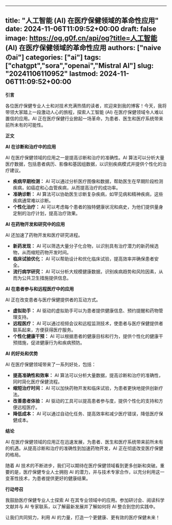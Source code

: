 
---
title: "人工智能 (AI) 在医疗保健领域的革命性应用"
date: 2024-11-06T11:09:52+00:00
draft: false
image: https://og.g0f.cn/api/og?title=人工智能 (AI) 在医疗保健领域的革命性应用
authors: ["naiveのai"]
categories: ["ai"]
tags: ["chatgpt","sora","openai","Mistral AI"]
slug: "20241106110952"
lastmod: 2024-11-06T11:09:52+00:00
---
**引言**

各位医疗保健专业人士和对技术充满热情的读者，欢迎来到我的博客！今天，我将带领大家踏上一段激动人心的旅程，探索人工智能 (AI) 在医疗保健领域令人难以置信的应用。AI 正在医疗保健行业掀起一场革命，为患者、医生和医疗系统带来前所未有的可能性。

**正文**

**AI 在诊断和治疗中的应用**

AI 在医疗保健领域的应用之一是提高诊断和治疗的准确性。AI 算法可以分析大量医疗数据，包括患者病历、影像和基因组数据，以识别疾病模式并提供个性化的治疗建议。

* **疾病早期检测：** AI 可以通过分析医疗图像和数据，帮助医生在早期阶段检测疾病，如癌症和心血管疾病，从而提高治疗的成功率。
* **准确诊断：** AI 算法可以协助医生诊断复杂疾病，如罕见病和精神疾病，这些疾病通常难以诊断。
* **个性化治疗：** AI 可以考虑每个患者的独特健康状况和病史，为他们提供量身定制的治疗计划，提高治疗效果。

**AI 在药物开发和研究中的应用**

AI 还加速了药物开发和医疗研究进程。

* **新药发现：** AI 可以筛选大量分子化合物，以识别具有治疗潜力的新药候选物，从而缩短药物开发时间。
* **临床试验优化：** AI 可以帮助设计和优化临床试验，提高效率并确保患者安全。
* **流行病学研究：** AI 可以分析大规模健康数据，识别疾病趋势和风险因素，从而为公共卫生措施提供信息。

**AI 在患者参与和远程医疗中的应用**

AI 正在改变患者与医疗保健提供者的互动方式。

* **虚拟助手：** AI 驱动的虚拟助手可以为患者提供健康信息、预约提醒和药物管理支持。
* **远程医疗：** AI 可以通过视频会议和远程监测技术，使患者与医疗保健提供者联系起来，方便获得医疗服务。
* **个性化健康干预：** AI 可以根据患者的健康目标和行为，提供个性化的健康干预措施，促进健康行为和疾病预防。

**AI 的好处和优势**

AI 在医疗保健领域带来了一系列好处，包括：

* **提高准确性和效率：** AI 算法可以分析大量数据，提高诊断和治疗的准确性，同时简化医疗保健流程。
* **缩短治疗时间：** AI 可以加快药物开发和临床试验，为患者更快地提供创新疗法。
* **改善患者体验：** AI 驱动的工具可以提高患者参与度，提供个性化的支持和方便远程医疗。
* **降低成本：** AI 可以通过自动化任务、提高效率和减少医疗错误，降低医疗保健成本。

**结论**

AI 在医疗保健领域的应用正在迅速发展，为患者、医生和医疗系统带来前所未有的机遇。从提高诊断和治疗的准确性到加速药物开发，AI 正在彻底改变医疗保健的格局。

随着 AI 技术的不断进步，我们可以期待在医疗保健领域看到更多创新和突破。重要的是，医疗保健专业人士拥抱 AI 的潜力，并与技术专家合作，以充分利用这一变革性技术，为患者提供更好的健康结果。

**行动号召**

我鼓励医疗保健专业人士探索 AI 在其专业领域中的应用。参加研讨会、阅读科学文献并与 AI 专家联系，以了解最新发展并了解如何将 AI 整合到您的实践中。

让我们共同努力，利用 AI 的力量，打造一个更健康、更有效的医疗保健未来！